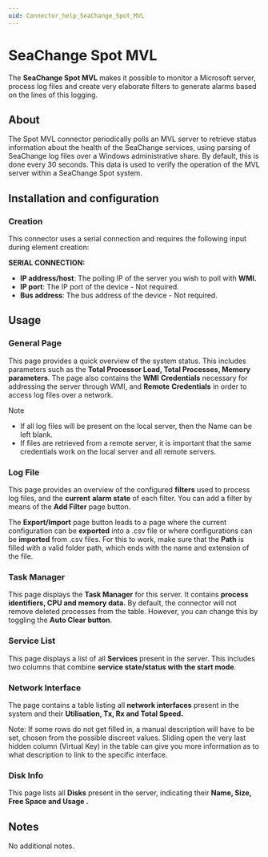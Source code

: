```yaml
---
uid: Connector_help_SeaChange_Spot_MVL
---
```


# SeaChange Spot MVL

The **SeaChange Spot MVL** makes it possible to monitor a Microsoft server, process log files and create very elaborate filters to generate alarms based on the lines of this logging.

## About

The Spot MVL connector periodically polls an MVL server to retrieve status information about the health of the SeaChange services, using parsing of SeaChange log files over a Windows administrative share. By default, this is done every 30 seconds. This data is used to verify the operation of the MVL server within a SeaChange Spot system.

## Installation and configuration

### Creation

This connector uses a serial connection and requires the following input during element creation:

**SERIAL CONNECTION:**

- **IP address/host**: The polling IP of the server you wish to poll with **WMI.**
- **IP port**: The IP port of the device - Not required.
- **Bus address**: The bus address of the device - Not required.

## Usage

### General Page

This page provides a quick overview of the system status. This includes parameters such as the **Total Processor Load, Total Processes, Memory parameters**. The page also contains the **WMI** **Credentials** necessary for addressing the server through WMI, and **Remote** **Credentials** in order to access log files over a network.

Note

- If all log files will be present on the local server, then the Name can be left blank.
- If files are retrieved from a remote server, it is important that the same credentials work on the local server and all remote servers.

### Log File

This page provides an overview of the configured **filters** used to process log files, and the **current** **alarm state** of each filter. You can add a filter by means of the **Add Filter** page button.

The **Export/Import** page button leads to a page where the current configuration can be **exported** into a .csv file or where configurations can be **imported** from .csv files. For this to work, make sure that the **Path** is filled with a valid folder path, which ends with the name and extension of the file.

### Task Manager

This page displays the **Task Manager** for this server. It contains **process identifiers, CPU and memory data.** By default, the connector will not remove deleted processes from the table. However, you can change this by toggling the **Auto Clear button**.

### Service List

This page displays a list of all **Services** present in the server. This includes two columns that combine **service state/status with the start mode**.

### Network Interface

The page contains a table listing all **network interfaces** present in the system and their **Utilisation, Tx, Rx and Total Speed.**

Note: If some rows do not get filled in, a manual description will have to be set, chosen from the possible discreet values. Sliding open the very last hidden column (Virtual Key) in the table can give you more information as to what description to link to the specific interface.

### Disk Info

This page lists all **Disks** present in the server, indicating their **Name, Size, Free Space and Usage .**

## Notes

No additional notes.
